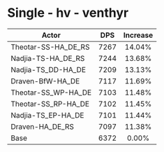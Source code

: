 # Single - hv - venthyr
| Actor | DPS | Increase |
|---|:---:|:---:|
|Theotar-SS-HA_DE_RS|7267|14.04%|
|Nadjia-TS-HA_DE_RS|7244|13.68%|
|Nadjia-TS_DD-HA_DE|7209|13.13%|
|Draven-BfW-HA_DE|7117|11.69%|
|Theotar-SS_WP-HA_DE|7103|11.48%|
|Theotar-SS_RP-HA_DE|7102|11.45%|
|Nadjia-TS_EP-HA_DE|7101|11.44%|
|Draven-HA_DE_RS|7097|11.38%|
|Base|6372|0.00%|
